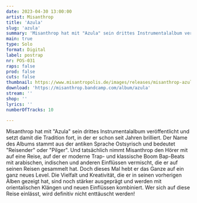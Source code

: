 ```yaml
---
date: 2023-04-30 13:00:00
artist: Misanthrop
title: 'Azula'
slug: 'azula'
summary: 'Misanthrop hat mit "Azula" sein drittes Instrumentalalbum veröffentlicht und setzt damit die Tradition fort, in der er schon seit Jahren brilliert. Der Name des Albums stammt aus der antiken Sprache Ostsyrisch und bedeutet "Reisender" oder "Pilger".'
main: true
type: Solo
format: Digital
label: postrap
nr: POS-031
raps: false
prod: false
cuts: false
thumbnail: https://www.misantropolis.de/images/releases/misanthrop-azula.png
download: 'https://misanthrop.bandcamp.com/album/azula'
stream: ''
shop: ''
lyrics: ''
numberOfTracks: 10

---
```


Misanthrop hat mit "Azula" sein drittes Instrumentalalbum veröffentlicht und setzt damit die Tradition fort, in der er schon seit Jahren brilliert. Der Name des Albums stammt aus der antiken Sprache Ostsyrisch und bedeutet "Reisender" oder "Pilger". Und tatsächlich nimmt Misanthrop den Hörer mit auf eine Reise, auf der er moderne Trap- und klassische Boom Bap-Beats mit arabischen, indischen und anderen Einflüssen vermischt, die er auf seinen Reisen gesammelt hat. Doch dieses Mal hebt er das Ganze auf ein ganz neues Level. Die Vielfalt und Kreativität, die er in seinen vorherigen Alben gezeigt hat, sind noch stärker ausgeprägt und werden mit orientalischen Klängen und neuen Einflüssen kombiniert. Wer sich auf diese Reise einlässt, wird definitiv nicht enttäuscht werden!